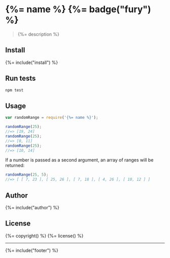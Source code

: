 # {%= name %} {%= badge("fury") %}

> {%= description %}

## Install
{%= include("install") %}

## Run tests

```bash
npm test
```

## Usage

```js
var randomRange = require('{%= name %}');

randomRange(25);
//=> [19, 24]
randomRange(25);
//=> [0, 11]
randomRange(25);
//=> [10, 14]
```

If a number is passed as a second argument, an array of ranges will be returned:

```js
randomRange(25, 5);
//=> [ [ 7, 23 ], [ 25, 26 ], [ 7, 18 ], [ 4, 26 ], [ 10, 12 ] ]
```

## Author
{%= include("author") %}

## License
{%= copyright() %}
{%= license() %}

***

{%= include("footer") %}